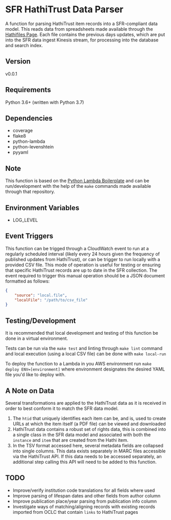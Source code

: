 
# SFR HathiTrust Data Parser

A function for parsing HathiTrust item records into a SFR-compliant data model. This reads data from spreadsheets made available through the [Hathifiles Page](https://www.hathitrust.org/hathifiles). Each file contains the previous days updates, which are put into the SFR data ingest Kinesis stream, for processing into the database and search index.

## Version

v0.0.1

## Requirements

Python 3.6+ (written with Python 3.7)

## Dependencies

- coverage
- flake8
- python-lambda
- python-levenshtein
- pyyaml

## Note

This function is based on the [Python Lambda Boilerplate](https://github.com/NYPL/python-lambda-boilerplate) and can be run/development with the help of the `make` commands made available through that repository.

## Environment Variables

- LOG_LEVEL

## Event Triggers

This function can be trigged through a CloudWatch event to run at a regularly scheduled interval (likely every 24 hours given the frequency of published updates from HathiTrust), or can be trigger to run locally with a provided CSV file. This mode of operation is useful for testing or ensuring that specific HathiTrust records are up to date in the SFR collection. The event required to trigger this manual operation should be a JSON document formatted as follows:

``` JSON
{
    "source": "local.file",
    "localFile": "/path/to/csv_file"
}
```

## Testing/Development

It is recommended that local development and testing of this function be done in a virtual environment.

Tests can be run via the `make test` and linting through `make lint` command and local execution (using a local CSV file) can be done with `make local-run`

To deploy the function to a Lambda in you AWS environment run `make deploy ENV=[environment]` where environment designates the desired YAML file you'd like to deploy with.


## A Note on Data
Several transformations are applied to the HathiTrust data as it is received in order to best conform it to match the SFR data model.
1. The `htid` that uniquely identifies each item can be, and is, used to create URLs at which the item itself (a PDF file) can be viewed and downloaded
2. HathiTrust data contains a robust set of rights data, this is combined into a single class in the SFR data model and associated with both the `instance` and `item` that are created from the Hathi item.
3. In the TSV format accessed here, several metadata fields are collapsed into single columns. This data exists separately in MARC files accessible via the HathiTrust API. If this data needs to be accessed separately, an additional step calling this API will need to be added to this function.

## TODO
- Improve/verify institution code translations for all fields where used
- Improve parsing of lifespan dates and other fields from author column
- Improve publication place/year parsing from publication info column
- Investigate ways of matching/aligning records with existing records imported from OCLC that contain `links` to HathiTrust pages